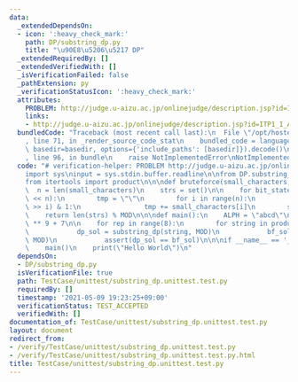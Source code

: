 ```yaml
---
data:
  _extendedDependsOn:
  - icon: ':heavy_check_mark:'
    path: DP/substring_dp.py
    title: "\u90E8\u5206\u5217 DP"
  _extendedRequiredBy: []
  _extendedVerifiedWith: []
  _isVerificationFailed: false
  _pathExtension: py
  _verificationStatusIcon: ':heavy_check_mark:'
  attributes:
    PROBLEM: http://judge.u-aizu.ac.jp/onlinejudge/description.jsp?id=ITP1_1_A
    links:
    - http://judge.u-aizu.ac.jp/onlinejudge/description.jsp?id=ITP1_1_A
  bundledCode: "Traceback (most recent call last):\n  File \"/opt/hostedtoolcache/Python/3.10.1/x64/lib/python3.10/site-packages/onlinejudge_verify/documentation/build.py\"\
    , line 71, in _render_source_code_stat\n    bundled_code = language.bundle(stat.path,\
    \ basedir=basedir, options={'include_paths': [basedir]}).decode()\n  File \"/opt/hostedtoolcache/Python/3.10.1/x64/lib/python3.10/site-packages/onlinejudge_verify/languages/python.py\"\
    , line 96, in bundle\n    raise NotImplementedError\nNotImplementedError\n"
  code: "# verification-helper: PROBLEM http://judge.u-aizu.ac.jp/onlinejudge/description.jsp?id=ITP1_1_A\n\
    import sys\ninput = sys.stdin.buffer.readline\n\nfrom DP.substring_dp import substring_dp\n\
    from itertools import product\n\n\ndef bruteforce(small_characters, MOD):\n  \
    \  n = len(small_characters)\n    strs = set()\n\n    for bit_state in range(1\
    \ << n):\n        tmp = \"\"\n        for i in range(n):\n            if (bit_state\
    \ >> i) & 1:\n                tmp += small_characters[i]\n        strs.add(tmp)\n\
    \    return len(strs) % MOD\n\n\ndef main():\n    ALPH = \"abcd\"\n    MOD = 10\
    \ ** 9 + 7\n\n    for rep in range(8):\n        for string in product(ALPH, repeat=rep):\n\
    \            dp_sol = substring_dp(string, MOD)\n            bf_sol = bruteforce(string,\
    \ MOD)\n            assert(dp_sol == bf_sol)\n\n\nif __name__ == '__main__':\n\
    \    main()\n    print(\"Hello World\")\n"
  dependsOn:
  - DP/substring_dp.py
  isVerificationFile: true
  path: TestCase/unittest/substring_dp.unittest.test.py
  requiredBy: []
  timestamp: '2021-05-09 19:23:25+09:00'
  verificationStatus: TEST_ACCEPTED
  verifiedWith: []
documentation_of: TestCase/unittest/substring_dp.unittest.test.py
layout: document
redirect_from:
- /verify/TestCase/unittest/substring_dp.unittest.test.py
- /verify/TestCase/unittest/substring_dp.unittest.test.py.html
title: TestCase/unittest/substring_dp.unittest.test.py
---
```

